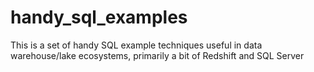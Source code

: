 # handy_sql_examples
This is a set of handy SQL example techniques useful in data warehouse/lake ecosystems, primarily a bit of Redshift and SQL Server

